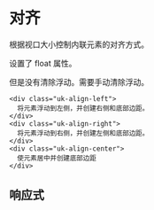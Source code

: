 # 对齐

根据视口大小控制内联元素的对齐方式。

设置了 float 属性。

但是没有清除浮动。需要手动清除浮动。


```
<div class="uk-align-left">
  将元素浮动到左侧，并创建右侧和底部边距。
</div>
<div class="uk-align-right">
  将元素浮动到右侧，并创建左侧和底部边距。
</div>
<div class="uk-align-center">
  使元素居中并创建底部边距
</div>
```


## 响应式

